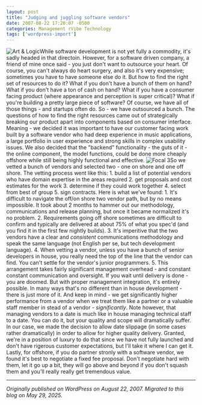 ```yaml
---
layout: post
title: "Judging and juggling software vendors"
date: 2007-08-22 17:20:07 -0500
categories: Management rVibe Technology
tags: ['wordpress-import']
---
```


![Art & Logic](http://meansofproduction.wordpress.com/wp-content/uploads/2007/08/allogo.gif)While software development is not yet fully a commodity, it's sadly headed in that directoin. However, for a software driven company, a friend of mine once said - you just don't want to outsource your heart. Of course, you can't always do heart surgery, and also it's very expensive; sometimes you have to have someone else do it. But how to find the right set of resources to do it? What if you don't have a bunch of them on hand? What if you don't have a ton of cash on hand? What if you have a consumer facing product (where appearance and perception is super critical)? What if you're building a pretty large piece of software? Of course, we have all of those things - and startups often do. So - we have outsourced a bunch. The questions of how to find the right resources came out of strategically breaking our product apart into components based on consumer interface. Meaning - we decided it was important to have our customer facing work built by a software vendor who had deep experience in music applications, a large portfolio in user experience and strong skills in complex usability issues. We also decided that the "backend" functionality - the guts of it - the online component, the model functions, could be done more cheaply offshore while still being highly functional and effective. ![Focal 3](http://meansofproduction.wordpress.com/wp-content/uploads/2007/08/focal3.thumbnail.jpg)So we vetted a bunch of vendors and selected two - one on shore and one off shore. The vetting process went like this: 1. build a list of potential vendors who have domain expertise in the areas required 2. get proposals and cost estimates for the work 3. determine if they could work together 4. select from best of group 5. sign contracts. Here is what we've found: 1. It's difficult to navigate the off/on shore two vendor path, but by no means impossible. It took about 2 months to hammer out our methodology, communications and release planning, but once it became normalized it's no problem. 2. Requirements going off shore sometimes are difficult to confirm and typically are delivered at about 75% of what you spec'd (and you find it in the first few nightly builds). 3. It's imperitive that the two vendors have a clear and _consistent_ communications methodology and speak the same language (not English per se, but tech development language). 4. When vetting a vendor, unless you have a bunch of senior developers in house, you really need the top of the line that the vendor can find. You can't settle for the vendor's junior programmers. 5. This arrangement takes fairly significant management overhead - and constant constant communication and oversight. If you wait until delivery is done - you are doomed. But with proper management integration, it's entirely possible. In many ways that's no different than in house development - there is just more of it. And keep in mind - we get significantly higher performance from a vendor when we treat them like a partner or a valuable staff member in stead of a vendor - _significantly_. Note however, that managing vendors to a date is much like in house managing technical staff to a date. You can do it, but your quality and scope will dramatically suffer. In our case, we made the decision to allow date slippage (in some cases rather dramatically) in order to allow for higher quality delivery. Granted, we're in a position of luxury to do that since we have not fully launched and don't have rigerous customer expectations, but I'll take it where I can get it. Lastly, for offshore, if you do partner stronly with a software vendor, we found it's best to negotiate a fixed fee proposal. Don't negotiate hard with them, let it go up a bit, they will go above and beyond if you don't squash them and you'll really really get tremendous value.

---

*Originally published on WordPress on August 22, 2007. Migrated to this blog on May 29, 2025.*
